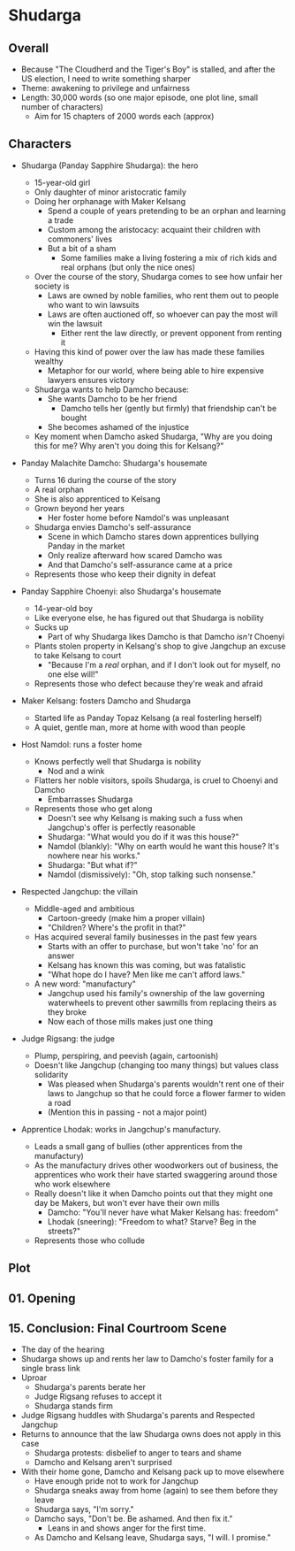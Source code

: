 # Shudarga

## Overall

- Because "The Cloudherd and the Tiger's Boy" is stalled, and after the US election, I need to write something sharper
- Theme: awakening to privilege and unfairness
- Length: 30,000 words (so one major episode, one plot line, small number of characters)
  - Aim for 15 chapters of 2000 words each (approx)

## Characters

- Shudarga (Panday Sapphire Shudarga): the hero
  - 15-year-old girl
  - Only daughter of minor aristocratic family
  - Doing her orphanage with Maker Kelsang
    - Spend a couple of years pretending to be an orphan and learning a trade
    - Custom among the aristocacy: acquaint their children with commoners' lives
    - But a bit of a sham
      - Some families make a living fostering a mix of rich kids and real orphans (but only the nice ones)
  - Over the course of the story, Shudarga comes to see how unfair her society is
    - Laws are owned by noble families, who rent them out to people who want to win lawsuits
    - Laws are often auctioned off, so whoever can pay the most will win the lawsuit
      - Either rent the law directly, or prevent opponent from renting it
  - Having this kind of power over the law has made these families wealthy
    - Metaphor for our world, where being able to hire expensive lawyers ensures victory
  - Shudarga wants to help Damcho because:
    - She wants Damcho to be her friend
      - Damcho tells her (gently but firmly) that friendship can't be bought
    - She becomes ashamed of the injustice
  - Key moment when Damcho asked Shudarga, "Why are you doing this for me?  Why aren't you doing this for Kelsang?"

- Panday Malachite Damcho: Shudarga's housemate
  - Turns 16 during the course of the story
  - A real orphan
  - She is also apprenticed to Kelsang
  - Grown beyond her years
    - Her foster home before Namdol's was unpleasant
  - Shudarga envies Damcho's self-assurance
    - Scene in which Damcho stares down apprentices bullying Panday in the market
    - Only realize afterward how scared Damcho was
    - And that Damcho's self-assurance came at a price
  - Represents those who keep their dignity in defeat

- Panday Sapphire Choenyi: also Shudarga's housemate
  - 14-year-old boy
  - Like everyone else, he has figured out that Shudarga is nobility
  - Sucks up
    - Part of why Shudarga likes Damcho is that Damcho *isn't* Choenyi
  - Plants stolen property in Kelsang's shop to give Jangchup an excuse to take Kelsang to court
    - "Because I'm a *real* orphan, and if I don't look out for myself, no one else will!"
  - Represents those who defect because they're weak and afraid

- Maker Kelsang: fosters Damcho and Shudarga
  - Started life as Panday Topaz Kelsang (a real fosterling herself)
  - A quiet, gentle man, more at home with wood than people

- Host Namdol: runs a foster home
  - Knows perfectly well that Shudarga is nobility
    - Nod and a wink
  - Flatters her noble visitors, spoils Shudarga, is cruel to Choenyi and Damcho
    - Embarrasses Shudarga
  - Represents those who get along
    - Doesn't see why Kelsang is making such a fuss when Jangchup's offer is perfectly reasonable
    - Shudarga: "What would you do if it was this house?"
    - Namdol (blankly): "Why on earth would he want this house?  It's nowhere near his works."
    - Shudarga: "But what if?"
    - Namdol (dismissively): "Oh, stop talking such nonsense."

- Respected Jangchup: the villain
  - Middle-aged and ambitious
    - Cartoon-greedy (make him a proper villain)
    - "Children?  Where's the profit in that?"
  - Has acquired several family businesses in the past few years
    - Starts with an offer to purchase, but won't take 'no' for an answer
    - Kelsang has known this was coming, but was fatalistic
    - "What hope do I have? Men like me can't afford laws."
  - A new word: "manufactury"
    - Jangchup used his family's ownership of the law governing waterwheels
      to prevent other sawmills from replacing theirs as they broke
    - Now each of those mills makes just one thing

- Judge Rigsang: the judge
  - Plump, perspiring, and peevish (again, cartoonish)
  - Doesn't like Jangchup (changing too many things) but values class solidarity
    - Was pleased when Shudarga's parents wouldn't rent one of their laws to Jangchup
      so that he could force a flower farmer to widen a road
    - (Mention this in passing - not a major point)

- Apprentice Lhodak: works in Jangchup's manufactury.
  - Leads a small gang of bullies (other apprentices from the manufactury)
  - As the manufactury drives other woodworkers out of business,
    the apprentices who work their have started swaggering around those who work elsewhere
  - Really doesn't like it when Damcho points out that they might one day be Makers,
    but won't ever have their own mills
    - Damcho: "You'll never have what Maker Kelsang has: freedom"
    - Lhodak (sneering): "Freedom to what?  Starve?  Beg in the streets?"
  - Represents those who collude

## Plot

## 01. Opening

## 15. Conclusion: Final Courtroom Scene

- The day of the hearing
- Shudarga shows up and rents her law to Damcho's foster family for a single brass link
- Uproar
  - Shudarga's parents berate her
  - Judge Rigsang refuses to accept it
  - Shudarga stands firm
- Judge Rigsang huddles with Shudarga's parents and Respected Jangchup
- Returns to announce that the law Shudarga owns does not apply in this case
  - Shudarga protests: disbelief to anger to tears and shame
  - Damcho and Kelsang aren't surprised
- With their home gone, Damcho and Kelsang pack up to move elsewhere
  - Have enough pride not to work for Jangchup
  - Shudarga sneaks away from home (again) to see them before they leave
  - Shudarga says, "I'm sorry."
  - Damcho says, "Don't be.  Be ashamed.  And then fix it."
    - Leans in and shows anger for the first time.
  - As Damcho and Kelsang leave, Shudarga says, "I will.  I promise."
